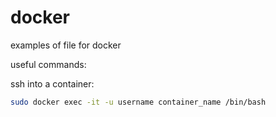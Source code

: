 # docker

examples of file for docker

useful commands:

ssh into a container:
```bash
sudo docker exec -it -u username container_name /bin/bash
```
